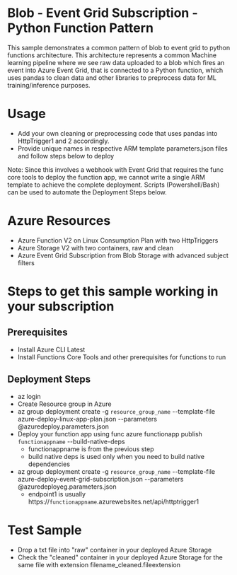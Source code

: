 # Blob - Event Grid Subscription - Python Function Pattern

This sample demonstrates a common pattern of blob to event grid to python functions architecture. This architecture represents a common Machine learning pipeline where
we see raw data uploaded to a blob which fires an event into Azure Event Grid, that is connected to a Python function, which uses pandas to clean data and  other libraries to preprocess data for ML training/inference purposes.

# Usage

- Add your own cleaning or preprocessing code that uses pandas into HttpTrigger1 and 2 accordingly.
- Provide unique names in respective ARM template parameters.json files and follow steps below to deploy

Note: Since this involves a webhook with Event Grid that requires the func core tools to deploy the function app, we cannot write a single ARM template to achieve the complete deployment. Scripts (Powershell/Bash) can be used to automate the Deployment Steps below.

# Azure Resources

- Azure Function V2 on Linux Consumption Plan with two HttpTriggers
- Azure Storage V2 with two containers, raw and clean
- Azure Event Grid Subscription from Blob Storage with advanced subject filters

# Steps to get this sample working in your subscription

## Prerequisites
- Install Azure CLI Latest
- Install Functions Core Tools and other prerequisites for functions to run

## Deployment Steps
- az login
- Create Resource group in Azure
- az group deployment create -g `resource_group_name` --template-file azure-deploy-linux-app-plan.json --parameters @azuredeploy.parameters.json
- Deploy your function app using func azure functionapp publish `functionappname` --build-native-deps
    - functionappname is from the previous step
    - build native deps is used only when you need to build native dependencies
- az group deployment create -g `resource_group_name` --template-file azure-deploy-event-grid-subscription.json --parameters @azuredeployeg.parameters.json
    - endpoint1 is usually https://`functionappname`.azurewebsites.net/api/httptrigger1

# Test Sample

- Drop a txt file into "raw" container in your deployed Azure Storage
- Check the "cleaned" container in your deployed Azure Storage for the same file with extension filename_cleaned.fileextension


